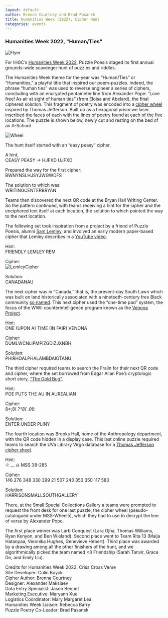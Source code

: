 ```yaml
---
layout: default
author: Brenna Courtney and Brad Pasanek
title: Humanities Week (2022), Cipher Hunt
categories: events
---
```


### Humanities Week 2022, "Human/Ties"

![Flyer](../../../../images/Instagram-Flyer1.jpg)

For IHGC’s [Humanities Week 2022](https://www.hw-uva.com/2022-humanties.html), Puzzle Poesis staged its first annual grounds-wide scavenger hunt of puzzles and riddles. 

The Humanities Week theme for the year was “Human/Ties” or “Humanities,” a playful title that inspired our poem-puzzles. Indeed, the phrase “human ties” was used to reverse engineer a series of ciphers, concluding with an encrypted pentameter line from Alexander Pope: “Love free! As air at sight of human ties” (from Eloisa and Abelard), the final ciphered solution. This fragment of poetry was encoded into a [cipher wheel](https://www.monticello.org/research-education/thomas-jefferson-encyclopedia/wheel-cipher/) inspired by Thomas Jefferson. Built up as a hexagonal prism we laser inscribed the faces of each with the lines of poetry found at each of the five locations. The puzzle is shown below, newly cut and resting on the bed of an A-School 

![Wheel](../../../../images/CipherWheel.jpg)

The hunt itself started with an “easy peasy” cipher. 

A hint,  
CEASY PEASY → HJFXD UJFXD

Prepared the way for the first cipher:  
BWNYNSLHJSYJWGWDFS

The solution to which was:  
WRITINGCENTERBRYAN

Teams then discovered the next QR code at the Bryan Hall Writing Center. So the pattern continued, with teams receiving a hint for the cipher and the enciphered text itself at each location, the solution to which pointed the way to the next location. 

The following set took inspiration from a project by a friend of Puzzle Poesis, alumni [Sam Lemley](https://www.library.cmu.edu/about/people/samuel-lemley), and involved an early modern paper-based cipher that Lemley describes in a [YouTube video](https://www.youtube.com/watch?v=YIOzo-cOEDk). 

Hint:  
FRIENDLY LEMLEY REM

Cipher:  
![LemleyCipher](../../../../images/LemleyCipher.png)

Solution:   
CANADANAU

The next cipher was in “Canada,” that is, the present-day South Lawn which was built on land historically associated with a nineteeth-century free Black community [so named](https://uvamagazine.org/articles/shadows_of_the_past). This next cipher used the “one-time pad” system, the focus of the WWII counterintelligence program known as the [Venona Project](https://en.wikipedia.org/wiki/Venona_project).

Hint:  
ONE (UPON A) TIME (IN FAIR) VENONA

Cipher:  
DUMLWCNLIPMPIZGDIZJXNBH

Solution:  
PHIRHOALPHALAMBDAIOTANU

The third cipher required teams to search the Fralin for their next QR code and cipher, where the set borrowed from Edgar Allan Poe’s cryptologic short story, [“The Gold Bug”](https://www.dcode.fr/gold-bug-poe).

Hint:  
POE PUTS THE AU IN AUREALIAN

Cipher:  
8*;8( ?*†8( .06*:

Solution:  
ENTER UNDER PLINY

The fourth location was Brooks Hall, home of the Anthropology department, with the QR code hidden in a display case. This last online puzzle required teams to search the UVa Library Virgo database for a [Thomas Jefferson cipher sheet](https://search.lib.virginia.edu/sources/uva_library/items/u2443446?idx=0&page=4).

Hint:  
♌︎ __ ♎︎   MSS 38-285

Cipher:  
146 276 348 330 399 21 507 243 350 350 117 580

Solution:  
HARRISONSMALLSOUTHGALLERY

There, at the Small Special Collections Gallery a teams were prompted to request the front desk for one last puzzle, the cipher wheel (pseudo-catalogued under MSS-Wheel5), which they had to use to decrypt the line of verse by Alexander Pope.

The first place winner was Larb Conquest (Lara Ojha, Thomas Williams, Ryan Kenyon, and Ben Wieland). Second place went to Team Rita 13 (Maija Hatanpaa, Veronika Hughes, Genevieve Hebert). Third place was awarded by a drawing among all the other finishers of the hunt, and we algorithmically picked the team named <3 Friendship (Sarah Tanvir, Grace Do, and Emily Liu). 


Credits for Humanities Week 2022, Criss Cross Verse  
Site Developer: Colin Buyck  
Cipher Author: Brenna Courtney  
Designer: Alexander Maksiaev  
Data Entry Specialist: Jason Bennet  
Marketing Executive: Maryann Xue  
Logistics Coordinator: Mary Margaret Lea  
Humanities Week Liaison: Rebecca Barry  
Puzzle Poetry Co-Leader: Brad Pasanek